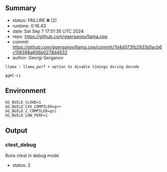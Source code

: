 ## Summary

- status:  FAILURE ❌ (2)
- runtime: 0:16.43
- date:    Sat Sep  7 17:51:35 UTC 2024
- repo:    https://github.com/ggerganov/llama.cpp
- commit:  https://github.com/ggerganov/llama.cpp/commit/7d4d073fb2933d1acb6c156598a606b0278d4632
- author:  Georgi Gerganov
```
llama : llama_perf + option to disable timings during decode

ggml-ci
```

## Environment

```
GG_BUILD_CLOUD=1
GG_BUILD_CXX_COMPILER=g++
GG_BUILD_C_COMPILER=gcc
GG_BUILD_LOW_PERF=1
```

## Output

### ctest_debug

Runs ctest in debug mode
- status: 2
```

```

